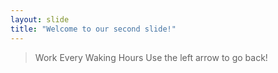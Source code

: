 ```yaml
---
layout: slide
title: "Welcome to our second slide!"
---
```

>Work Every Waking Hours
Use the left arrow to go back!
